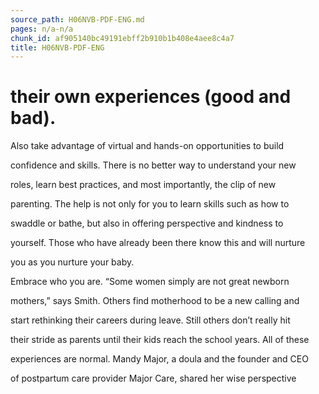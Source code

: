 ```yaml
---
source_path: H06NVB-PDF-ENG.md
pages: n/a-n/a
chunk_id: af905140bc49191ebff2b910b1b408e4aee8c4a7
title: H06NVB-PDF-ENG
---
```

# their own experiences (good and bad).

Also take advantage of virtual and hands-on opportunities to build

confidence and skills. There is no better way to understand your new

roles, learn best practices, and most importantly, the clip of new

parenting. The help is not only for you to learn skills such as how to

swaddle or bathe, but also in offering perspective and kindness to

yourself. Those who have already been there know this and will nurture

you as you nurture your baby.

Embrace who you are. “Some women simply are not great newborn

mothers,” says Smith. Others find motherhood to be a new calling and

start rethinking their careers during leave. Still others don’t really hit

their stride as parents until their kids reach the school years. All of these

experiences are normal. Mandy Major, a doula and the founder and CEO

of postpartum care provider Major Care, shared her wise perspective
